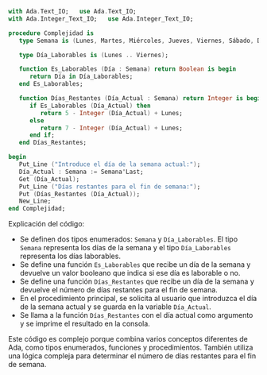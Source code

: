 ```ada
with Ada.Text_IO;   use Ada.Text_IO;
with Ada.Integer_Text_IO;   use Ada.Integer_Text_IO;

procedure Complejidad is
   type Semana is (Lunes, Martes, Miércoles, Jueves, Viernes, Sábado, Domingo);

   type Día_Laborables is (Lunes .. Viernes);

   function Es_Laborables (Día : Semana) return Boolean is begin
      return Día in Día_Laborables;
   end Es_Laborables;

   function Días_Restantes (Día_Actual : Semana) return Integer is begin
      if Es_Laborables (Día_Actual) then
         return 5 - Integer (Día_Actual) + Lunes;
      else
         return 7 - Integer (Día_Actual) + Lunes;
      end if;
   end Días_Restantes;

begin
   Put_Line ("Introduce el día de la semana actual:");
   Día_Actual : Semana := Semana'Last;
   Get (Día_Actual);
   Put_Line ("Días restantes para el fin de semana:");
   Put (Días_Restantes (Día_Actual));
   New_Line;
end Complejidad;
```

Explicación del código:

* Se definen dos tipos enumerados: `Semana` y `Día_Laborables`. El tipo `Semana` representa los días de la semana y el tipo `Día_Laborables` representa los días laborables.
* Se define una función `Es_Laborables` que recibe un día de la semana y devuelve un valor booleano que indica si ese día es laborable o no.
* Se define una función `Días_Restantes` que recibe un día de la semana y devuelve el número de días restantes para el fin de semana.
* En el procedimiento principal, se solicita al usuario que introduzca el día de la semana actual y se guarda en la variable `Día_Actual`.
* Se llama a la función `Días_Restantes` con el día actual como argumento y se imprime el resultado en la consola.

Este código es complejo porque combina varios conceptos diferentes de Ada, como tipos enumerados, funciones y procedimientos. También utiliza una lógica compleja para determinar el número de días restantes para el fin de semana.